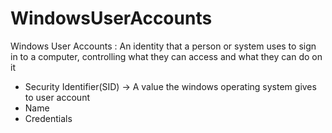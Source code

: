 # WindowsUserAccounts

Windows User Accounts
 : An identity that a person or system uses to sign in to a computer, controlling what they can access and what they can do on it
 * Security Identifier(SID) -> A value the windows operating system gives to user account
 * Name
 * Credentials

